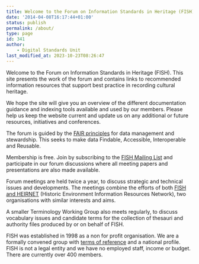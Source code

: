 ```yaml
---
title: Welcome to the Forum on Information Standards in Heritage (FISH)
date: '2014-04-08T16:17:44+01:00'
status: publish
permalink: /about/
type: page
id: 341
author:
    - Digital Standards Unit
last_modified_at: 2023-10-23T08:26:47
---
```

Welcome to the Forum on Information Standards in Heritage (FISH). This site presents the work of the forum and contains links to recommended information resources that support best practice in recording cultural heritage.

We hope the site will give you an overview of the different documentation guidance and indexing tools available and used by our members. Please help us keep the website current and update us on any additional or future resources, initiatives and conferences.

The forum is guided by the [FAIR principles](https://www.go-fair.org/fair-principles/) for data management and stewardship. This seeks to make data Findable, Accessible, Interoperable and Reusable.

Membership is free. Join by subscribing to the [FISH Mailing List](https://www.jiscmail.ac.uk/cgi-bin/webadmin?A0=FISH) and participate in our forum discussions where all meeting papers and presentations are also made available.

Forum meetings are held twice a year, to discuss strategic and technical issues and developments. The meetings combine the efforts of both [FISH and HEIRNET](/fish-heirnet) (Historic Environment Information Resources Network), two organisations with similar interests and aims.

A smaller Terminology Working Group also meets regularly, to discuss vocabulary issues and candidate terms for the collection of thesauri and authority files produced by or on behalf of FISH.

FISH was established in 1998 as a non for profit organisation. We are a formally convened group with [terms of reference](/terms-of-reference/) and a national profile. FISH is not a legal entity and we have no employed staff, income or budget. There are currently over 400 members.
